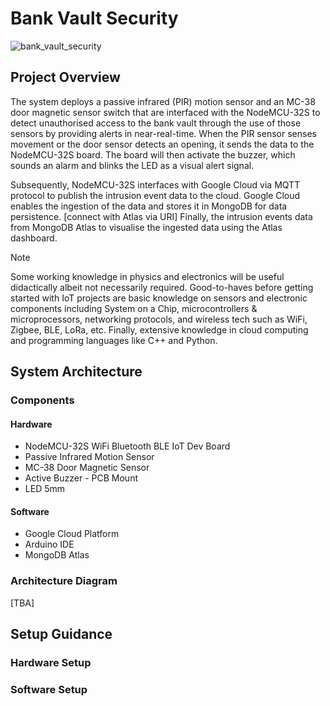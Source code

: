 # Bank Vault Security

![bank_vault_security](https://github.com/user-attachments/assets/dd7d8b47-196b-4420-a8e0-b1c59b37a4cb)

## Project Overview

The system deploys a passive infrared (PIR) motion sensor and an MC-38 door magnetic sensor switch that are interfaced with the NodeMCU-32S to detect unauthorised access to the bank vault through the use of those sensors by providing alerts in near-real-time. When the PIR sensor senses movement or the door sensor detects an opening, it sends the data to the NodeMCU-32S board. The board will then activate the buzzer, which sounds an alarm and blinks the LED as a visual alert signal.

Subsequently, NodeMCU-32S interfaces with Google Cloud via MQTT protocol to publish the intrusion event data to the cloud. Google Cloud enables the ingestion of the data and stores it in MongoDB for data persistence. [connect with Atlas via URI] Finally, the intrusion events data from MongoDB Atlas to visualise the ingested data using the Atlas dashboard.

> [!NOTE]
> Some working knowledge in physics and electronics will be useful didactically albeit not necessarily required.
> Good-to-haves before getting started with IoT projects are basic knowledge on sensors and electronic components
> including System on a Chip, microcontrollers & microprocessors, networking protocols, and wireless tech such as
> WiFi, Zigbee, BLE, LoRa, etc. Finally, extensive knowledge in cloud computing and programming languages like C++ and Python.


## System Architecture

### Components

#### Hardware

- NodeMCU-32S WiFi Bluetooth BLE IoT Dev Board
- Passive Infrared Motion Sensor
- MC-38 Door Magnetic Sensor
- Active Buzzer - PCB Mount
- LED 5mm

#### Software

- Google Cloud Platform
- Arduino IDE
- MongoDB Atlas

### Architecture Diagram

[TBA]

## Setup Guidance

### Hardware Setup

### Software Setup



